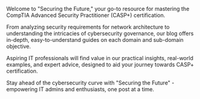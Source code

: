Welcome to "Securing the Future," your go-to resource for mastering the CompTIA Advanced Security Practitioner (CASP+) certification.

From analyzing security requirements for network architecture to understanding the intricacies of cybersecurity governance, our blog offers in-depth, easy-to-understand guides on each domain and sub-domain objective.

Aspiring IT professionals will find value in our practical insights, real-world examples, and expert advice, designed to aid your journey towards CASP+ certification.

Stay ahead of the cybersecurity curve with "Securing the Future" - empowering IT admins and enthusiasts, one post at a time.
